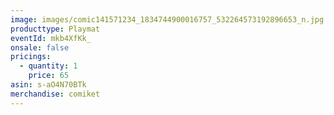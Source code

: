 ```yaml
---
image: images/comic141571234_1834744900016757_532264573192896653_n.jpg
producttype: Playmat
eventId: mkb4XfKk_
onsale: false
pricings:
  - quantity: 1
    price: 65
asin: s-aO4N70BTk
merchandise: comiket
---
```

